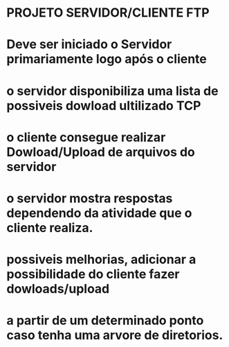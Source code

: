 #   PROJETO SERVIDOR/CLIENTE FTP
#   
#  Deve ser iniciado o Servidor primariamente logo após o cliente
#  
#   o servidor disponibiliza uma lista de possiveis dowload ultilizado TCP    
#   o cliente consegue realizar Dowload/Upload de arquivos do servidor
#   o servidor mostra respostas dependendo da atividade que o cliente realiza.
#  possiveis melhorias, adicionar a possibilidade do cliente fazer dowloads/upload
#  a partir de um determinado ponto caso tenha uma arvore de diretorios.